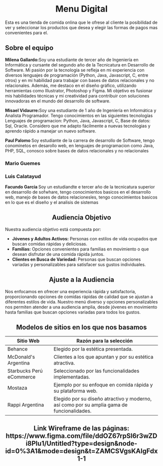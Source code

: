 <h1 align="center"> Menu Digital </h1>
<p> Esta es una tienda de comida onlina que le ofrese al cliente la posibilidad de ver y seleccionar los productos que desea y elegir las formas de pagos mas convenientes para el. </p>
<h2> Sobre el equipo </h2>
<p><strong>Milena Gallardo:</strong>Soy una estudiante de tercer año de Ingeniería en Informática y cursante del segundo año de la Tecnicatura en Desarrollo de Software. Mi pasión por la tecnología se refleja en mi experiencia con diversos lenguajes de programación (Python, Java, Javascript, C, entre otros) y en mi habilidad para trabajar con bases de datos relacionales y no relacionales. Además, me destaco en el diseño gráfico, utilizando herramientas como Illustrator, Photoshop y Figma. Mi objetivo es fusionar mis habilidades técnicas y mi creatividad para contribuir con soluciones innovadoras en el mundo del desarrollo de software.</p> 
<p><strong>Misael Vidaurre:</strong>Soy una estudiante de 1 año de Ingeniería en Informática y Analista Programador. Tengo conocimientos en las siguientes tecnologías Lenguajes de programacion: Python, Java, Javascript, C, Base de datos: Sql, Oracle. Considero que me adapto fácilmente a nuevas tecnologias y aprendo rápido a manejar un nuevo software.</p> 
<p><strong>Paul Palomo </strong> Soy estudiante de la carrera de desarrollo de Software, tengo conominetos en desarollo web, en lenguajes de programacion como Java, PHP, SQL, conosco sobre bases de datos relacionales y no relacionales </p>
<h3> Mario Guemes  </h3>
<h3> Luis Calatayud </h3>
<p><strong>Facundo Garcia </strong> Soy un estudiandte e tercer año de la tecnicatura superior en desarrollo de sofwhare, tengo conocimientos basicos en el desarrollo web, manejo de bases de datos relacionesles, tengo conocimientos basicos en lo que es el diseño y el analisis de sistemas</p>

<h2 align="center"> Audiencia Objetivo</h2>

<p>Nuestra audiencia objetivo está compuesta por: </p>

- **Jóvenes y Adultos Activos:** Personas con estilos de vida ocupados que buscan comidas rápidas y deliciosas.
- **Familias:** Opciones convenientes para familias en movimiento o que desean disfrutar de una comida rápida juntos.
- **Clientes en Busca de Variedad:** Personas que buscan opciones variadas y personalizables para satisfacer sus gustos individuales.

<h2 align="center">Ajuste a la Audiencia</h2>

<p>Nos enfocamos en ofrecer una experiencia rápida y satisfactoria, proporcionando opciones de comidas rápidas de calidad que se ajustan a diferentes estilos de vida. Nuestro menú diverso y opciones personalizables nos permiten atender a una audiencia amplia, desde jóvenes en movimiento hasta familias que buscan opciones variadas para todos los gustos.</p>


<h2 align="center">Modelos de sitios en los que nos basamos</h2>

| Sitio Web                 | Razón para la selección                                     |
| ------------------------- | ----------------------------------------------------------- |
| Behance                   | Elegido por la estética presentada.                          |
| McDonald's Argentina      | Clientes a los que apuntan y por su estética atractiva.      |
| Starbucks Perú eCommerce  | Seleccionado por las funcionalidades implementadas.          |
| Mostaza                   | Ejemplo por su enfoque en comida rápida y su plataforma web. |
| Rappi Argentina           | Elegido por su diseño atractivo y moderno, así como por su amplia gama de funcionalidades. |

<h2 align="center">Link Wireframe de las páginas: https://www.figma.com/file/ddOZ67rpSl6r3wZDi8Plu1/Untitled?type=design&node-id=0%3A1&mode=design&t=ZAMCSVgsKAIgFdx1-1</h2>

